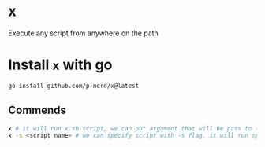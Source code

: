# x

Execute any script from anywhere on the path

# Install `x` with go

```sh
go install github.com/p-nerd/x@latest
```

## Commends

```sh
x # it will run x.sh script, we can put argument that will be pass to the x.sh script (like this: x zip)
x -s <script name> # we can specify script with -s flag. it will run specified script. we also can put args (like this: x -s f.sh zip)
```
